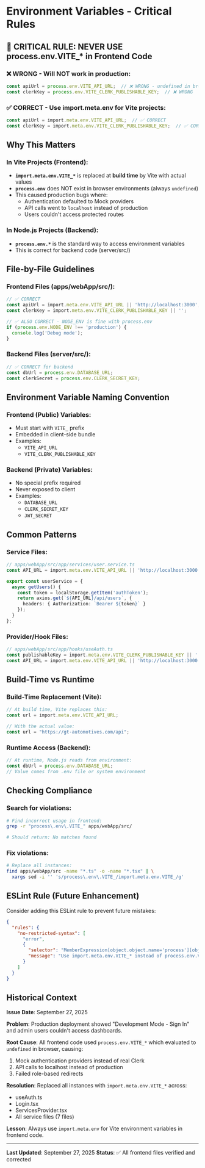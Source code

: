 # Environment Variables - Critical Rules

## 🚨 CRITICAL RULE: NEVER USE process.env.VITE_* in Frontend Code

### ❌ WRONG - Will NOT work in production:
```typescript
const apiUrl = process.env.VITE_API_URL;  // ❌ WRONG - undefined in browser
const clerkKey = process.env.VITE_CLERK_PUBLISHABLE_KEY;  // ❌ WRONG
```

### ✅ CORRECT - Use import.meta.env for Vite projects:
```typescript
const apiUrl = import.meta.env.VITE_API_URL;  // ✅ CORRECT
const clerkKey = import.meta.env.VITE_CLERK_PUBLISHABLE_KEY;  // ✅ CORRECT
```

## Why This Matters

### In Vite Projects (Frontend):
- **`import.meta.env.VITE_*`** is replaced at **build time** by Vite with actual values
- **`process.env`** does NOT exist in browser environments (always `undefined`)
- This caused production bugs where:
  - Authentication defaulted to Mock providers
  - API calls went to `localhost` instead of production
  - Users couldn't access protected routes

### In Node.js Projects (Backend):
- **`process.env.*`** is the standard way to access environment variables
- This is correct for backend code (server/src/)

## File-by-File Guidelines

### Frontend Files (apps/webApp/src/):
```typescript
// ✅ CORRECT
const apiUrl = import.meta.env.VITE_API_URL || 'http://localhost:3000';
const clerkKey = import.meta.env.VITE_CLERK_PUBLISHABLE_KEY || '';

// ✅ ALSO CORRECT - NODE_ENV is fine with process.env
if (process.env.NODE_ENV !== 'production') {
  console.log('Debug mode');
}
```

### Backend Files (server/src/):
```typescript
// ✅ CORRECT for backend
const dbUrl = process.env.DATABASE_URL;
const clerkSecret = process.env.CLERK_SECRET_KEY;
```

## Environment Variable Naming Convention

### Frontend (Public) Variables:
- Must start with `VITE_` prefix
- Embedded in client-side bundle
- Examples:
  - `VITE_API_URL`
  - `VITE_CLERK_PUBLISHABLE_KEY`

### Backend (Private) Variables:
- No special prefix required
- Never exposed to client
- Examples:
  - `DATABASE_URL`
  - `CLERK_SECRET_KEY`
  - `JWT_SECRET`

## Common Patterns

### Service Files:
```typescript
// apps/webApp/src/app/services/user.service.ts
const API_URL = import.meta.env.VITE_API_URL || 'http://localhost:3000';

export const userService = {
  async getUsers() {
    const token = localStorage.getItem('authToken');
    return axios.get(`${API_URL}/api/users`, {
      headers: { Authorization: `Bearer ${token}` }
    });
  }
};
```

### Provider/Hook Files:
```typescript
// apps/webApp/src/app/hooks/useAuth.ts
const publishableKey = import.meta.env.VITE_CLERK_PUBLISHABLE_KEY || '';
const API_URL = import.meta.env.VITE_API_URL || 'http://localhost:3000';
```

## Build-Time vs Runtime

### Build-Time Replacement (Vite):
```typescript
// At build time, Vite replaces this:
const url = import.meta.env.VITE_API_URL;

// With the actual value:
const url = "https://gt-automotives.com/api";
```

### Runtime Access (Backend):
```typescript
// At runtime, Node.js reads from environment:
const dbUrl = process.env.DATABASE_URL;
// Value comes from .env file or system environment
```

## Checking Compliance

### Search for violations:
```bash
# Find incorrect usage in frontend:
grep -r "process\.env\.VITE_" apps/webApp/src/

# Should return: No matches found
```

### Fix violations:
```bash
# Replace all instances:
find apps/webApp/src -name "*.ts" -o -name "*.tsx" | \
  xargs sed -i '' 's/process\.env\.VITE_/import.meta.env.VITE_/g'
```

## ESLint Rule (Future Enhancement)

Consider adding this ESLint rule to prevent future mistakes:

```json
{
  "rules": {
    "no-restricted-syntax": [
      "error",
      {
        "selector": "MemberExpression[object.object.name='process'][object.property.name='env'][property.name=/^VITE_/]",
        "message": "Use import.meta.env.VITE_* instead of process.env.VITE_* in Vite projects"
      }
    ]
  }
}
```

## Historical Context

**Issue Date**: September 27, 2025

**Problem**: Production deployment showed "Development Mode - Sign In" and admin users couldn't access dashboards.

**Root Cause**: All frontend code used `process.env.VITE_*` which evaluated to `undefined` in browser, causing:
1. Mock authentication providers instead of real Clerk
2. API calls to localhost instead of production
3. Failed role-based redirects

**Resolution**: Replaced all instances with `import.meta.env.VITE_*` across:
- useAuth.ts
- Login.tsx
- ServicesProvider.tsx
- All service files (7 files)

**Lesson**: Always use `import.meta.env` for Vite environment variables in frontend code.

---

**Last Updated**: September 27, 2025
**Status**: ✅ All frontend files verified and corrected